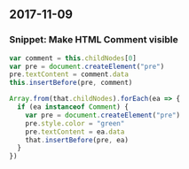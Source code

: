 ## 2017-11-09


### Snippet: Make HTML Comment visible


```javascript
var comment = this.childNodes[0]
var pre = document.createElement("pre")
pre.textContent = comment.data
this.insertBefore(pre, comment)
```


```javascript
Array.from(that.childNodes).forEach(ea => {
  if (ea instanceof Comment) {
    var pre = document.createElement("pre")
    pre.style.color = "green"
    pre.textContent = ea.data
    that.insertBefore(pre, ea)
  }
}) 
```